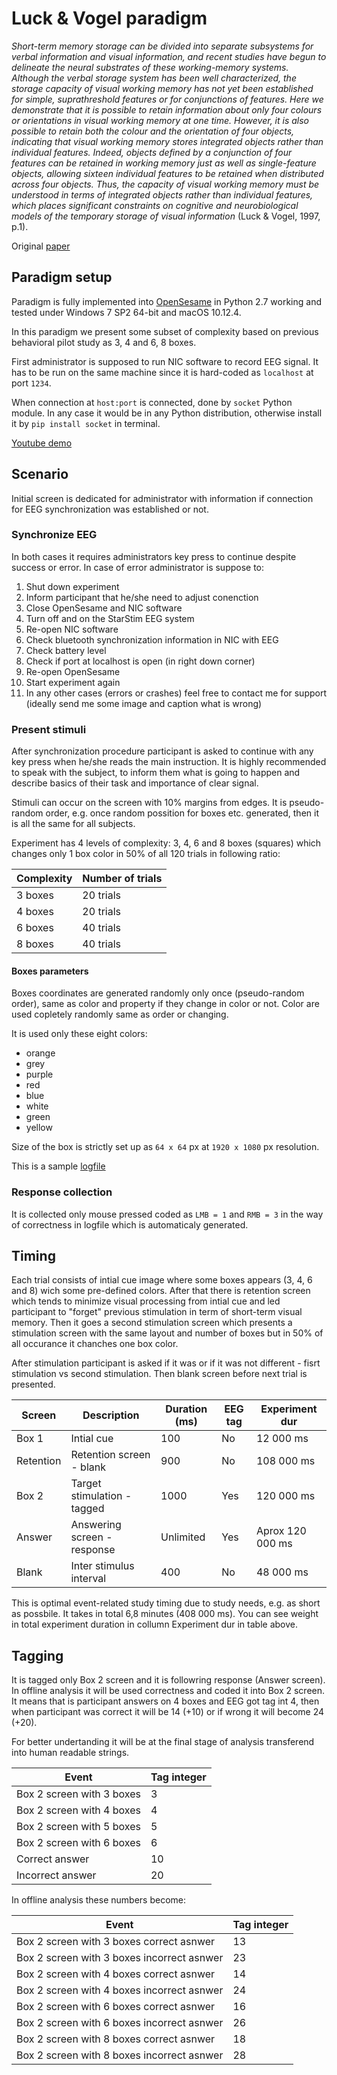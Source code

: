 # Luck & Vogel paradigm

*Short-term memory storage can be divided into separate subsystems for verbal information and visual information, and recent studies have begun to delineate the neural substrates of these working-memory systems. Although the verbal storage system has been well characterized, the storage capacity of visual working memory has not yet been established for simple, suprathreshold features or for conjunctions of features. Here we demonstrate that it is possible to retain information about only four colours or orientations in visual working memory at one time. However, it is also possible to retain both the colour and the orientation of four objects, indicating that visual working memory stores integrated objects rather than individual features. Indeed, objects defined by a conjunction of four features can be retained in working memory just as well as single-feature objects, allowing sixteen individual features to be retained when distributed across four objects. Thus, the capacity of visual working memory must be understood in terms of integrated objects rather than individual features, which places significant constraints on cognitive and neurobiological models of the temporary storage of visual information* (Luck & Vogel, 1997, p.1).


Original [paper](https://github.com/neuropacabra/LuckVogel/raw/doc/Luck%20%26%20Vogel.pdf)

## Paradigm setup
Paradigm is fully implemented into [OpenSesame](http://www.cogsci.nl) in Python 2.7 working and tested under Windows 7 SP2 64-bit and macOS 10.12.4.

In this paradigm we present some subset of complexity based on previous behavioral pilot study as 3, 4 and 6, 8 boxes.

First administrator is supposed to run NIC software to record EEG signal. It has to be run on the same machine since it is hard-coded as `localhost` at port `1234`.

When connection at `host:port` is connected, done by `socket` Python module. In any case it would be in any Python distribution, otherwise install it by `pip install socket` in terminal.

[Youtube demo](https://www.youtube.com/watch?v=CH0tzhZdU2M)

## Scenario
Initial screen is dedicated for administrator with information if connection for EEG synchronization was established or not.

### Synchronize EEG 
In both cases it requires administrators key press to continue despite success or error. In case of error administrator is suppose to:

1. Shut down experiment
1. Inform participant that he/she need to adjust conenction
1. Close OpenSesame and NIC software
1. Turn off and on the StarStim EEG system
1. Re-open NIC software
1. Check bluetooth synchronization information in NIC with EEG
1. Check battery level
1. Check if port at localhost is open (in right down corner)
1. Re-open OpenSesame
1. Start experiment again
1. In any other cases (errors or crashes) feel free to contact me for support (ideally send me some image and caption what is wrong)

### Present stimuli
After synchronization procedure participant is asked to continue with any key press when he/she reads the main instruction. It is highly recommended to speak with the subject, to inform them what is going to happen and describe basics of their task and importance of clear signal.

Stimuli can occur on the screen with 10% margins from edges. It is pseudo-random order, e.g. once random possition for boxes etc. generated, then it is all the same for all subjects.

Experiment has 4 levels of complexity: 3, 4, 6 and 8 boxes (squares) which changes only 1 box color in 50% of all 120 trials in following ratio:

| Complexity | Number of trials |
|------------|------------------|
| 3 boxes    | 20 trials        |
| 4 boxes    | 20 trials        |
| 6 boxes    | 40 trials        |
| 8 boxes    | 40 trials        |

#### Boxes parameters
Boxes coordinates are generated randomly only once (pseudo-random order), same as color and property if they change in color or not. Color are used copletely randomly same as order or changing.

It is used only these eight colors:
* orange
* grey
* purple
* red
* blue
* white
* green
* yellow

Size of the box is strictly set up as `64 x 64` px at `1920 x 1080` px resolution.

This is a sample [logfile](https://github.com/neuropacabra/LuckVogel/raw/doc/Sample%20logfile.xlsx)

### Response collection
It is collected only mouse pressed coded as `LMB = 1` and `RMB = 3` in the way of correctness in logfile which is automaticaly generated.

## Timing

Each trial consists of intial cue image where some boxes appears (3, 4, 6 and 8) wich some pre-defined colors. After that there is retention screen which tends to minimize visual processing from intial cue and led participant to "forget" previous stimulation in term of short-term visual memory. Then it goes a second stimulation screen which presents a stimulation screen with the same layout and number of boxes but in 50% of all occurance it chanches one box color.

After stimulation participant is asked if it was or if it was not different - fisrt stimulation vs second stimulation. Then blank screen before next trial is presented.

| Screen    | Description                 | Duration (ms) | EEG tag | Experiment dur |
|-----------|-----------------------------|---------------|---------|----------------|
| Box 1     | Intial cue                  | 100           | No      | 12 000 ms      |
| Retention | Retention screen - blank    | 900           | No      | 108 000 ms     |
| Box 2     | Target stimulation - tagged | 1000          | Yes     | 120 000 ms     |
| Answer    | Answering screen - response | Unlimited     | Yes     | Aprox 120 000 ms|
| Blank     | Inter stimulus interval     | 400           | No      | 48 000 ms      |

This is optimal event-related study timing due to study needs, e.g. as short as possbile. It takes in total 6,8 minutes (408 000 ms). You can see weight in total experiment duration in collumn Experiment dur in table above.

## Tagging

It is tagged only Box 2 screen and it is followring response (Answer screen). In offline analysis it will be used correctness and coded it into Box 2 screen. It means that is participant answers on 4 boxes and EEG got tag int 4, then when participant was correct it will be 14 (+10) or if wrong it will become 24 (+20).

For better undertanding it will be at the final stage of analysis transferend into human readable strings.

| Event                     | Tag integer |
|---------------------------|-------------|
| Box 2 screen with 3 boxes | 3           |
| Box 2 screen with 4 boxes | 4           |
| Box 2 screen with 5 boxes | 5           |
| Box 2 screen with 6 boxes | 6           |
| Correct answer            | 10          |
| Incorrect answer          | 20          |

In offline analysis these numbers become:

| Event                                      | Tag integer  |
|--------------------------------------------|--------------|
| Box 2 screen with 3 boxes correct asnwer   | 13           |
| Box 2 screen with 3 boxes incorrect asnwer | 23           |
| Box 2 screen with 4 boxes correct asnwer   | 14           |
| Box 2 screen with 4 boxes incorrect asnwer | 24           |
| Box 2 screen with 6 boxes correct asnwer   | 16           |
| Box 2 screen with 6 boxes incorrect asnwer | 26           |
| Box 2 screen with 8 boxes correct asnwer   | 18           |
| Box 2 screen with 8 boxes incorrect asnwer | 28           |
